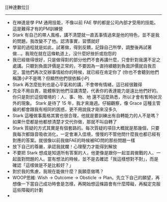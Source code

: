 [[神達數位]]

---

- 在神達是學 PM 通用技能，不像以前 FAE 學的都是公司內部才受用的技能。這是難得才有的PM訓練營
- Stark 有自己的帶人風格，講不清楚就一直丟事情過來是他的特色，並不是我的問題，我改變不了他。認清事實，習慣就好
- 學習的過程就是如此，試著做，得到反饋，記錄自己所學，調整後再試著做…。我現在就在這條軌道上，沒什麼好挫折或抱怨的
- 我已經做得很好，只是做得對的部分他們不會再講什麼，只會針對我還不足之處講。只聽到負面評價是正常的，不要因為一直持續聽到負面評價就自我否定，當他們再次交辦事情給你的時候，就已經在肯定你了 (你也不會聽到他們稱讚小P不是嗎？但顯然他們很依賴小P)
- Stark 再怎麼批判也是心平氣和的講，不會帶有情緒，這已經很難得
- 完全不用自責，能體察到他們沒講清楚，代表你的表達能力是遠比他們好的。你只是對於這個環境的：人、事、物、地 還不這麼熟悉，所以才會有暫時狀況外的現象。 Stark 是待了 15 年，我才來幾週。仔細觀察，像 Grace 這種主管級的都會跟我有相同的困惑，更不用說我才剛來沒多久
- Stark 這種做事風格其實也很合理，他就是要訓練出有自轉能力的人不是嗎？如果什麼都是他都想清楚才交代你做，那就不叫自轉了
- Stark 質疑的方式其實是有個套路的。每次質疑的項目大概就是那幾個，只要我每次都錄音吸收消化，一定會漸入佳境，慢慢的不管他問什麼我也都已經有對應的答案。就很像以前我做FAE的時候被RD問的那些問題一樣
- 放下自己的尊嚴，承認我就爛！心理壓力才能得到解放
- 不要把 Stark 想成是知道所有答案的人，他更像是跟你一起並肩做戰的人、一起面對問題的人。當有想法的時候，並不是去確認「我這樣想對不對」，而是確認「這樣做是不是比較好？」
- 對於我的焦慮，我現在能做什麼？我願意做嗎？
- WOOP思維: Wish → Outcome → Obsticle → Plan。先立下自己的願望，再想像一下當自己成功時會是怎樣，再開始想這條路會有什麼障礙，再擬定克服這些障礙的計劃
- 